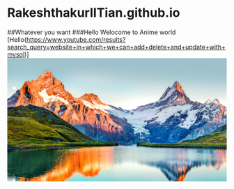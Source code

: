 # RakeshthakurIITian.github.io
##Whatever you want 
###Hello Welocome to Anime world
[Hello(https://www.youtube.com/results?search_query=website+in+which+we+can+add+delete+and+update+with+mysql)]
<img src = "Default.jpg">
